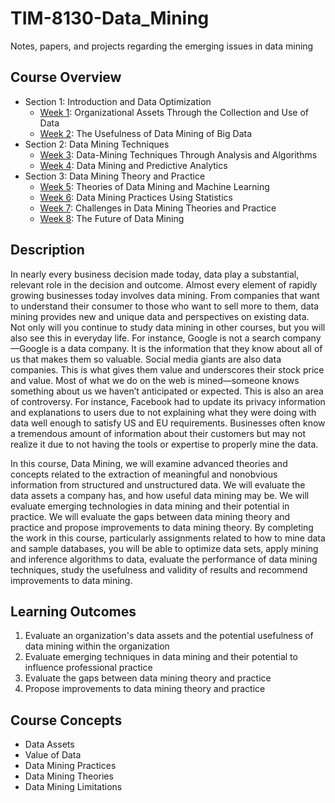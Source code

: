 # TIM-8130-Data_Mining

Notes, papers, and projects regarding the emerging issues in data mining

## Course Overview

- Section 1: Introduction and Data Optimization
  - [Week 1](Week1_Intro_Data_Optimization): Organizational Assets Through the Collection and Use of Data
  - [Week 2](Week2_Usefulness_DataMining): The Usefulness of Data Mining of Big Data
- Section 2: Data Mining Techniques
  - [Week 3](Week3_Application): Data-Mining Techniques Through Analysis and Algorithms
  - [Week 4](Week4_DiscoverLogic): Data Mining and Predictive Analytics
- Section 3: Data Mining Theory and Practice
  - [Week 5](Week5_AnalyzeTheories): Theories of Data Mining and Machine Learning
  - [Week 6](Week6_Statistics): Data Mining Practices Using Statistics
  - [Week 7](Week7_Challenges): Challenges in Data Mining Theories and Practice
  - [Week 8](Week8_IoT_Capstone): The Future of Data Mining

## Description

In nearly every business decision made today, data play a substantial, relevant role in the decision and outcome. Almost every element of rapidly growing businesses today involves data mining. From companies that want to understand their consumer to those who want to sell more to them, data mining provides new and unique data and perspectives on existing data. Not only will you continue to study data mining in other courses, but you will also see this in everyday life. For instance, Google is not a search company—Google is a data company. It is the information that they know about all of us that makes them so valuable. Social media giants are also data companies. This is what gives them value and underscores their stock price and value. Most of what we do on the web is mined—someone knows something about us we haven’t anticipated or expected. This is also an area of controversy. For instance, Facebook had to update its privacy information and explanations to users due to not explaining what they were doing with data well enough to satisfy US and EU requirements. Businesses often know a tremendous amount of information about their customers but may not realize it due to not having the tools or expertise to properly mine the data.

In this course, Data Mining, we will examine advanced theories and concepts related to the extraction of meaningful and nonobvious information from structured and unstructured data. We will evaluate the data assets a company has, and how useful data mining may be. We will evaluate emerging technologies in data mining and their potential in practice. We will evaluate the gaps between data mining theory and practice and propose improvements to data mining theory. By completing the work in this course, particularly assignments related to how to mine data and sample databases, you will be able to optimize data sets, apply mining and inference algorithms to data, evaluate the performance of data mining techniques, study the usefulness and validity of results and recommend improvements to data mining.

## Learning Outcomes

1. Evaluate an organization's data assets and the potential usefulness of data mining within the organization
2. Evaluate emerging techniques in data mining and their potential to influence professional practice
3. Evaluate the gaps between data mining theory and practice
4. Propose improvements to data mining theory and practice

## Course Concepts

- Data Assets
- Value of Data
- Data Mining Practices
- Data Mining Theories
- Data Mining Limitations
